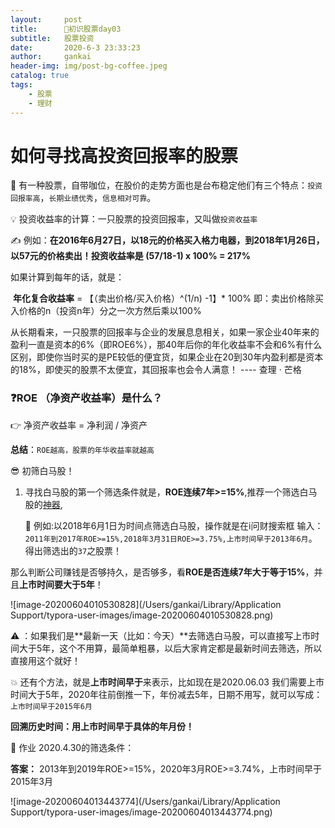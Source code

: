 ```yaml
---
layout:     post
title:      🌟初识股票day03
subtitle:   股票投资
date:       2020-6-3 23:33:23
author:     gankai
header-img: img/post-bg-coffee.jpeg
catalog: true
tags:
    - 股票
    - 理财
---
```

# 如何寻找高投资回报率的股票

🐎 有一种股票，自带咖位，在股价的走势方面也是台布稳定他们有三个特点：`投资回报率高`，`长期业绩优秀`，`信息相对可靠`。

💡 投资收益率的计算：一只股票的投资回报率，又叫做`投资收益率`

✍️ 例如：**在2016年6月27日，以18元的价格买入格力电器，到2018年1月26日，以57元的价格卖出！投资收益率是 (57/18-1) x 100% = 217%**

如果计算到每年的话，就是：

​			**年化复合收益率** = 【（卖出价格/买入价格）^(1/n) -1】* 100%      即：卖出价格除买入价格的n（投资n年）分之一次方然后乘以100%



从长期看来，一只股票的回报率与企业的发展息息相关，如果一家企业40年来的盈利一直是资本的6%（即ROE6%），那40年后你的年化收益率不会和6%有什么区别，即使你当时买的是PE较低的便宜货，如果企业在20到30年内盈利都是资本的18%，即使买的股票不太便宜，其回报率也会令人满意！  ---- 查理 · 芒格

### ❓ROE （净资产收益率）是什么？

👉  净资产收益率 = 净利润 / 净资产



**总结**：`ROE越高，股票的年华收益率就越高`

😎 初筛白马股！

1. 寻找白马股的第一个筛选条件就是，**ROE连续7年>=15%**,推荐一个筛选白马股的[神器](https:www.iwencai.com),

   🌟 例如:以2018年6月1日为时间点筛选白马股，操作就是在i问财搜索框 输入： `2011年到2017年ROE>=15%,2018年3月31日ROE>=3.75%,上市时间早于2013年6月`。得出筛选出的`37`之股票！

那么判断公司赚钱是否够持久，是否够多，看**ROE是否连续7年大于等于15%**，并且**上市时间要大于5年**！

![image-20200604010530828](/Users/gankai/Library/Application Support/typora-user-images/image-20200604010530828.png)

⚠️ ：如果我们是**最新一天（比如：今天）**去筛选白马股，可以直接写上市时间大于5年，这个不用算，最简单粗暴，以后大家肯定都是最新时间去筛选，所以直接用这个就好！

💥 还有个方法，就是**上市时间早于**来表示，比如现在是2020.06.03 我们需要上市时间大于5年，2020年往前倒推一下，年份减去5年，日期不用写，就可以写成：`上市时间早于2015年6月`

**回溯历史时间：用上市时间早于具体的年月份！**



🔑  作业 2020.4.30的筛选条件：

**答案：** 2013年到2019年ROE>=15%，2020年3月ROE>=3.74%，上市时间早于2015年3月



![image-20200604013443774](/Users/gankai/Library/Application Support/typora-user-images/image-20200604013443774.png)










